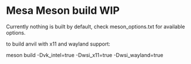 # Mesa Meson build WIP

Currently nothing is built by default, check meson_options.txt for available options.

to build anvil with x11 and wayland support:

meson build -Dvk_intel=true -Dwsi_x11=true -Dwsi_wayland=true
